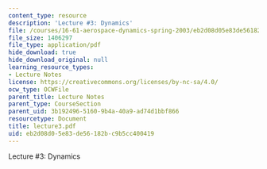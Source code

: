 ```yaml
---
content_type: resource
description: 'Lecture #3: Dynamics'
file: /courses/16-61-aerospace-dynamics-spring-2003/eb2d08d05e83de56182bc9b5cc400419_lecture3.pdf
file_size: 1406297
file_type: application/pdf
hide_download: true
hide_download_original: null
learning_resource_types:
- Lecture Notes
license: https://creativecommons.org/licenses/by-nc-sa/4.0/
ocw_type: OCWFile
parent_title: Lecture Notes
parent_type: CourseSection
parent_uid: 3b192496-5160-9b4a-40a9-ad74d1bbf866
resourcetype: Document
title: lecture3.pdf
uid: eb2d08d0-5e83-de56-182b-c9b5cc400419
---
```

Lecture #3: Dynamics